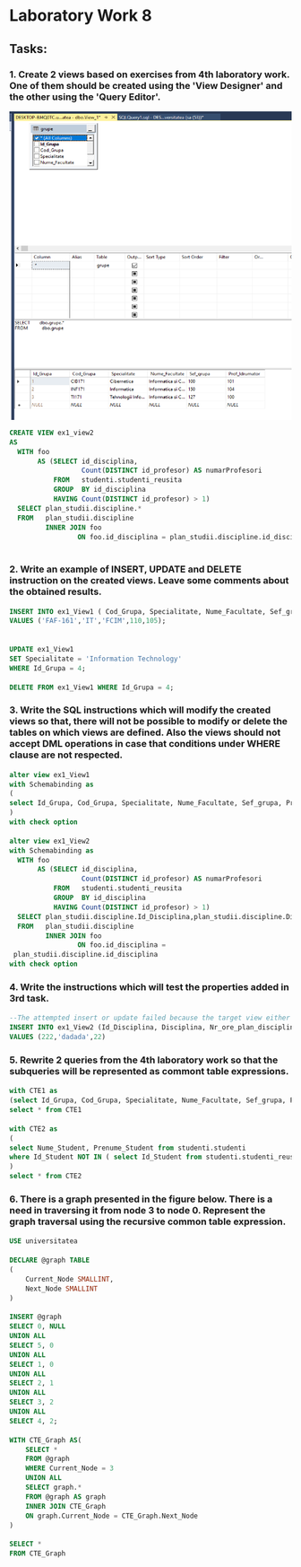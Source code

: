 # Laboratory Work 8

## Tasks:
### 1.  Create 2 views based on exercises from 4th laboratory work. One of them should be created using the 'View Designer' and the other using the 'Query Editor'.


<img  align="center" width="650" height="550" src="screenshots/ex1_1.PNG">

```sql
CREATE VIEW ex1_view2 
AS 
  WITH foo 
       AS (SELECT id_disciplina, 
                  Count(DISTINCT id_profesor) AS numarProfesori 
           FROM   studenti.studenti_reusita 
           GROUP  BY id_disciplina 
           HAVING Count(DISTINCT id_profesor) > 1) 
  SELECT plan_studii.discipline.* 
  FROM   plan_studii.discipline 
         INNER JOIN foo 
                 ON foo.id_disciplina = plan_studii.discipline.id_disciplina; 
   
```




### 2.  Write an example of INSERT, UPDATE and DELETE instruction on the created views. Leave some comments about the obtained results.

```sql
INSERT INTO ex1_View1 ( Cod_Grupa, Specialitate, Nume_Facultate, Sef_grupa, Prof_Idrumator)
VALUES ('FAF-161','IT','FCIM',110,105);


UPDATE ex1_View1
SET Specialitate = 'Information Technology'
WHERE Id_Grupa = 4;

DELETE FROM ex1_View1 WHERE Id_Grupa = 4;
```





### 3.  Write the SQL instructions which will modify the created views so that, there will not be possible to modify or delete the tables on which views are defined. Also the views should not accept DML operations in case that conditions under WHERE clause are not respected.


```sql
alter view ex1_View1
with Schemabinding as 
( 
select Id_Grupa, Cod_Grupa, Specialitate, Nume_Facultate, Sef_grupa, Prof_Idrumator from dbo.grupe 
)
with check option

alter view ex1_View2
with Schemabinding as 
  WITH foo 
       AS (SELECT id_disciplina, 
                  Count(DISTINCT id_profesor) AS numarProfesori 
           FROM   studenti.studenti_reusita 
           GROUP  BY id_disciplina 
           HAVING Count(DISTINCT id_profesor) > 1) 
  SELECT plan_studii.discipline.Id_Disciplina,plan_studii.discipline.Disciplina,plan_studii.discipline.Nr_ore_plan_disciplina
  FROM   plan_studii.discipline 
         INNER JOIN foo 
                 ON foo.id_disciplina =
 plan_studii.discipline.id_disciplina
with check option
```



### 4.  Write the instructions which will test the properties added in 3rd task.


```sql
--The attempted insert or update failed because the target view either specifies WITH CHECK OPTION or spans a view that specifies WITH CHECK OPTION and one or more rows resulting from the operation did not qualify under the CHECK OPTION constraint.
INSERT INTO ex1_View2 (Id_Disciplina, Disciplina, Nr_ore_plan_disciplina)
VALUES (222,'dadada',22)
```

### 5.  Rewrite 2 queries from the 4th laboratory work so that the subqueries will be represented as commont table expressions.


```sql
with CTE1 as 
(select Id_Grupa, Cod_Grupa, Specialitate, Nume_Facultate, Sef_grupa, Prof_Idrumator from dbo.grupe )
select * from CTE1

with CTE2 as 
(  
select Nume_Student, Prenume_Student from studenti.studenti
where Id_Student NOT IN ( select Id_Student from studenti.studenti_reusita where Nota > 4 and Tip_Evaluare = 'Reusita curenta' )
)
select * from CTE2
```



### 6. There is a graph presented in the figure below. There is a need in traversing it from node 3 to node 0. Represent the graph traversal using the recursive common table expression.

```sql
USE universitatea

DECLARE @graph TABLE
(
	Current_Node SMALLINT,
	Next_Node SMALLINT
)

INSERT @graph
SELECT 0, NULL
UNION ALL
SELECT 5, 0
UNION ALL
SELECT 1, 0
UNION ALL
SELECT 2, 1
UNION ALL
SELECT 3, 2
UNION ALL
SELECT 4, 2;

WITH CTE_Graph AS(
	SELECT *
	FROM @graph
	WHERE Current_Node = 3
	UNION ALL
	SELECT graph.*
	FROM @graph AS graph
	INNER JOIN CTE_Graph
	ON graph.Current_Node = CTE_Graph.Next_Node
)

SELECT *
FROM CTE_Graph
```

